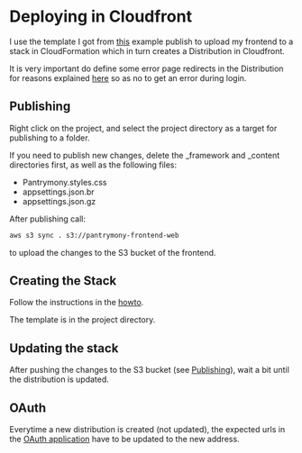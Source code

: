 # Deploying in Cloudfront

I use the template I got from [this](https://aws.amazon.com/blogs/developer/run-blazor-based-net-web-applications-on-aws-serverless/) example publish to upload my 
frontend to a stack in CloudFormation which in turn creates a Distribution in Cloudfront.

It is very important do define some error page redirects in the Distribution for reasons explained [here](https://stackoverflow.com/questions/44318922/receive-accessdenied-when-trying-to-access-a-page-via-the-full-url-on-my-website)
so as no to get an error during login.

## Publishing

Right click on the project, and select the project directory as a target for publishing to a folder. 

If you need to publish new changes, delete the _framework and _content directories first, as well as the following files:
- Pantrymony.styles.css
- appsettings.json.br
- appsettings.json.gz

After publishing call:

``` bash
aws s3 sync . s3://pantrymony-frontend-web
```

to upload the changes to the S3 bucket of the frontend.

## Creating the Stack

Follow the instructions in the [howto](https://aws.amazon.com/blogs/developer/run-blazor-based-net-web-applications-on-aws-serverless/).

The template is in the project directory.


## Updating the stack

After pushing the changes to the S3 bucket (see [Publishing](#publishing)), wait a bit until the distribution is updated.

## OAuth

Everytime a new distribution is created (not updated), the expected urls in the [OAuth application](https://manage.auth0.com/dashboard/eu/gantonopoulos/applications/0JAJqL9SQopGrtHSSQaEgsHAYUTZQlvR/settings) have to be updated to the new address.